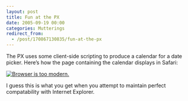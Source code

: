 ```yaml
---
layout: post
title: Fun at the PX
date: 2005-09-19 00:00
categories: Mutterings
redirect_from:
  - /post/170867130835/fun-at-the-px
---
```

The PX uses some client-side scripting to produce a calendar for a date picker. Here&rsquo;s how the page containing the calendar displays in Safari:

[![Browser is too modern.](http://homepage.mac.com/rhwood/Pictures/px-grab.png)](http://homepage.mac.com/rhwood/Pictures/px-grab.png)

I guess this is what you get when you attempt to maintain perfect compatability with Internet Explorer.

